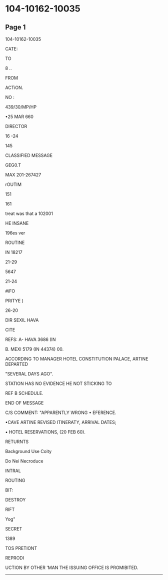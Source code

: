 # 104-10162-10035

## Page 1

104-10162-10035

CATE:

TO

8 ..

FROM

ACTiON.

NO :

439/30/MP/HP

•25 MAR 660

DIRECTOR

16 -24

145

CLASSIFIED MESSAGE

GEG0.T

MAX 201-267427

rOUTIM

151

161

treat was that a 102001

HE INSANE

196es ver

ROUTINE

IN 18217

21-29

5647

21-24

#iFO

PRITYE )

26-20

DIR SEXIL HAVA

CITE

REFS: A- HAVA 3686 (IN

B. MEXI 5179 (IN 44374) 00.

ACCORDING TO MANAGER HOTEL CONSTITUTION PALACE, ARTINE DEPARTED

"SEVERAL DAYS AGO".

STATION HAS NO EVIDENCE HE NOT STICKING TO

REF B SCHEDULE.

END OF MESSAGE

C/S COMMENT: "APPARENTLY WRONG • EFERENCE.

•CAVE ARTINE REVISED ITINERATY, ARRIVAL DATES;

• HOTEL RESERVATIONS, (20 FEB 60).

RETURNTS

Background Use Coity

Do Nei Necroduce

INTRAL

ROUTING

BIT:

DESTROY

RIFT

Yog"

SECRET

1389

TOS PRETIONT

REPRODI

UCTION BY OTHER 'MAN THE ISSUING OFFICE IS PROMIBITED.

---

